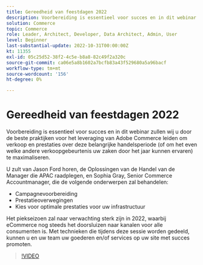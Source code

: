 ```yaml
---
title: Gereedheid van feestdagen 2022
description: Voorbereiding is essentieel voor succes en in dit webinar zullen we u door de beste praktijken laten lopen om Adobe Commerce te gebruiken om de verkoop en prestaties gedurende deze belangrijke handelsperiode te maximaliseren.
solution: Commerce
topic: Commerce
role: Leader, Architect, Developer, Data Architect, Admin, User
level: Beginner
last-substantial-update: 2022-10-31T00:00:00Z
kt: 11355
exl-id: 05c25d52-38f2-4c5e-b8a8-82c49f2a320c
source-git-commit: ca06e5a8b1602a7bcfb83a43f529680a5a96bacf
workflow-type: tm+mt
source-wordcount: '156'
ht-degree: 0%

---
```


# Gereedheid van feestdagen 2022

Voorbereiding is essentieel voor succes en in dit webinar zullen wij u door de beste praktijken voor het leveraging van Adobe Commerce leiden om verkoop en prestaties over deze belangrijke handelsperiode (of om het even welke andere verkoopgebeurtenis uw zaken door het jaar kunnen ervaren) te maximaliseren.

U zult van Jason Ford horen, de Oplossingen van de Handel van de Manager die APAC raadplegen, en Sophia Gray, Senior Commerce Accountmanager, die de volgende onderwerpen zal behandelen:

* Campagnevoorbereiding
* Prestatieoverwegingen
* Kies voor optimale prestaties voor uw infrastructuur

Het piekseizoen zal naar verwachting sterk zijn in 2022, waarbij eCommerce nog steeds het doorsluizen naar kanalen voor alle consumenten is. Met technieken die tijdens deze sessie worden gedeeld, kunnen u en uw team uw goederen en/of services op uw site met succes promoten.

>[!VIDEO](https://video.tv.adobe.com/v/3410542/?quality=12&learn=on)
